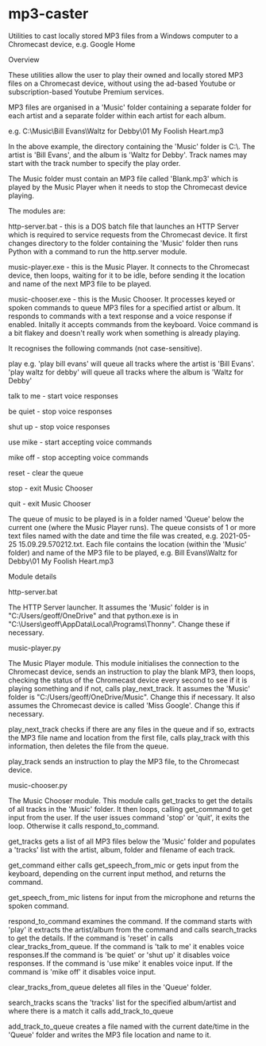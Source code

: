 # mp3-caster

Utilities to cast locally stored MP3 files from a Windows computer to a Chromecast device, e.g. Google Home

Overview

These utilities allow the user to play their owned and locally stored MP3 files on a Chromecast device, without using the ad-based Youtube or 
subscription-based Youtube Premium services. 

MP3 files are organised in a 'Music' folder containing a separate folder for each artist and a separate folder within each artist for each album.

e.g. C:\Music\Bill Evans\Waltz for Debby\01 My Foolish Heart.mp3
				
In the above example, the directory containing the 'Music' folder is C:\\. The artist is 'Bill Evans', and the album is 'Waltz for Debby'. Track names 
may start with the track number to specify the play order.

The Music folder must contain an MP3 file called 'Blank.mp3' which is played by the Music Player when it needs to stop the Chromecast device playing.

The modules are:

http-server.bat	- this is a DOS batch file that launches an HTTP Server which is required to service requests from the Chromecast device. It first changes directory to the folder containing the 'Music' folder then runs Python with a command to run the http.server module.
			
music-player.exe - this is the Music Player. It connects to the Chromecast device, then loops, waiting for it to be idle, before sending it the location and name of the next MP3 file to be played. 

music-chooser.exe - this is the Music Chooser. It processes keyed or spoken commands to queue MP3 files for a specified artist or album. It responds to commands with a text response and a voice response if enabled. Initally it accepts commands from the keyboard. Voice command is a bit flakey and doesn't really work when something is already playing.
			
It recognises the following commands (not case-sensitive). 			
			
play		e.g. 'play bill evans' will queue all tracks where the artist is 'Bill Evans'. 'play waltz for debby' will queue all tracks where the album is 'Waltz for Debby'

talk to me - start voice responses

be quiet - stop voice responses

shut up	- stop voice responses

use mike - start accepting voice commands

mike off - stop accepting voice commands

reset - clear the queue

stop - exit Music Chooser

quit - exit Music Chooser

The queue of music to be played is in a folder named 'Queue' below the current one (where the Music Player runs). The queue consists of 1 or more text 
files named with the date and time the file was created, e.g. 2021-05-25 15.09.29.570212.txt. Each file contains the location (within the 'Music' folder) 
and name of the MP3 file to be played, e.g. Bill Evans\Waltz for Debby\01 My Foolish Heart.mp3

Module details

http-server.bat

The HTTP Server launcher. It assumes the 'Music' folder is in "C:/Users/geoff/OneDrive" and that python.exe is in 
"C:\Users\geoff\AppData\Local\Programs\Thonny". Change these if necessary. 

music-player.py

The Music Player module. This module initialises the connection to the Chromecast device, sends an instruction to play the blank MP3, then loops,
checking the status of the Chromecast device every second to see if it is playing something and if not, calls play_next_track. It assumes the 'Music'
folder is "C:/Users/geoff/OneDrive/Music". Change this if necessary. It also assumes the Chromecast device is called 'Miss Google'. Change this if 
necessary.

play_next_track checks if there are any files in the queue and if so, extracts the MP3 file name and location from the first file, calls play_track with
this information, then deletes the file from the queue.

play_track sends an instruction to play the MP3 file, to the Chromecast device.

music-chooser.py

The Music Chooser module. This module calls get_tracks to get the details of all tracks in the 'Music' folder. It then loops, calling get_command to get 
input from the user. If the user issues command 'stop' or 'quit', it exits the loop. Otherwise it calls respond_to_command.

get_tracks gets a list of all MP3 files below the 'Music' folder and populates a 'tracks' list with the artist, album, folder and filename of each track.

get_command either calls get_speech_from_mic or gets input from the keyboard, depending on the current input method, and returns the command.

get_speech_from_mic listens for input from the microphone and returns the spoken command.

respond_to_command examines the command. If the command starts with 'play' it extracts the artist/album from the command and calls search_tracks to get 
the details. If the command is 'reset' in calls clear_tracks_from_queue. If the command is 'talk to me' it enables voice responses.If the command is 'be 
quiet' or 'shut up' it disables voice responses. If the command is 'use mike' it enables voice input. If the command is 'mike off' it disables voice 
input.

clear_tracks_from_queue deletes all files in the 'Queue' folder.

search_tracks scans the 'tracks' list for the specified album/artist and where there is a match it calls add_track_to_queue

add_track_to_queue creates a file named with the current date/time in the 'Queue' folder and writes the MP3 file location and name to it.
